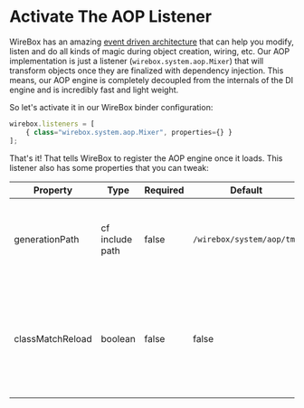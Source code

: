 # Activate The AOP Listener

WireBox has an amazing [event driven architecture](../../usage/wirebox-event-model/) that can help you modify, listen and do all kinds of magic during object creation, wiring, etc. Our AOP implementation is just a listener (`wirebox.system.aop.Mixer`) that will transform objects once they are finalized with dependency injection. This means, our AOP engine is completely decoupled from the internals of the DI engine and is incredibly fast and light weight.

So let's activate it in our WireBox binder configuration:

```javascript
wirebox.listeners = [
    { class="wirebox.system.aop.Mixer", properties={} }
];
```

That's it! That tells WireBox to register the AOP engine once it loads. This listener also has some properties that you can tweak:

| Property         | Type            | Required | Default                   | Description                                                                                     |
| ---------------- | --------------- | -------- | ------------------------- | ----------------------------------------------------------------------------------------------- |
| generationPath   | cf include path | false    | `/wirebox/system/aop/tmp` | The location where UDF stubs will be generated to. This can be to disk or memory.               |
| classMatchReload | boolean         | false    | false                     | A cool flag to allow you to reload the class matching dictionary for development purposes only. |
